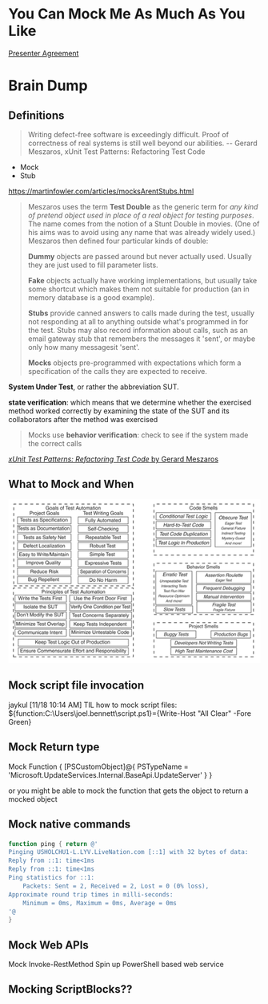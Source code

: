 # You Can Mock Me As Much As You Like

[Presenter Agreement](https://1drv.ms/w/s!AlAnSYrYluLwga9fEcrckVTkSfa8DA)

# Brain Dump
## Definitions

> Writing defect-free software is exceedingly difficult. Proof of correctness of real systems is still well beyond our abilities.
> -- Gerard Meszaros, xUnit Test Patterns: Refactoring Test Code

* Mock
* Stub

https://martinfowler.com/articles/mocksArentStubs.html

>Meszaros uses the term **Test Double** as the generic term for *any kind of pretend object used in place of a real object for testing purposes*.
>The name comes from the notion of a Stunt Double in movies. (One of his aims was to avoid using any name that was already widely used.) Meszaros then defined four particular kinds of double:
>
>**Dummy** objects are passed around but never actually used.
>Usually they are just used to fill parameter lists.
>
>**Fake** objects actually have working implementations, but usually take some shortcut which makes them not suitable for production (an in memory database is a good example).
>
>**Stubs** provide canned answers to calls made during the test, usually not responding at all to anything outside what's programmed in for the test.
>Stubs may also record information about calls, such as an email gateway stub that remembers the messages it 'sent', or maybe only how many messagesit 'sent'.
>
>**Mocks** objects pre-programmed with expectations which form a specification of the calls they are expected to receive.

**System Under Test**, or rather the abbreviation SUT.

**state verification**: which means that we determine whether the exercised method worked correctly by examining the state of the SUT and its collaborators after the method was exercised

> Mocks use **behavior verification**: check to see if the system made the correct calls

[*xUnit Test Patterns: Refactoring Test Code* by Gerard Meszaros](https://www.safaribooksonline.com/library/view/xunit-test-patterns/9780131495050/)

## What to Mock and When

![](\lib\goals_priciples_smells.png)


## Mock script file invocation
jaykul	[11/18 10:14 AM] TIL how to mock script files:
${function:C:\Users\joel.bennett\script.ps1}={Write-Host "All Clear" -Fore Green}

## Mock Return type
Mock Function { [PSCustomObject]@{ PSTypeName = 'Microsoft.UpdateServices.Internal.BaseApi.UpdateServer' } }

or you might be able to mock the function that gets the object to return a mocked object

## Mock native commands

``` powershell
function ping { return @'
Pinging USHOLCHU1-L.LYV.LiveNation.com [::1] with 32 bytes of data:
Reply from ::1: time<1ms
Reply from ::1: time<1ms
Ping statistics for ::1:
    Packets: Sent = 2, Received = 2, Lost = 0 (0% loss),
Approximate round trip times in milli-seconds:
    Minimum = 0ms, Maximum = 0ms, Average = 0ms
'@
}
```

## Mock Web APIs

Mock Invoke-RestMethod
Spin up PowerShell based web service

## Mocking ScriptBlocks??